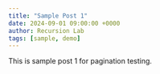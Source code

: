 ```yaml
---
title: "Sample Post 1"
date: 2024-09-01 09:00:00 +0000
author: Recursion Lab
tags: [sample, demo]
---
```


This is sample post 1 for pagination testing.
